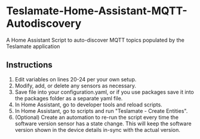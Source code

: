# Teslamate-Home-Assistant-MQTT-Autodiscovery

A Home Assistant Script to auto-discover MQTT topics populated by the Teslamate application

## Instructions

  1. Edit variables on lines 20-24 per your own setup.
  2. Modify, add, or delete any sensors as necessary.
  3. Save file into your configuration.yaml, or if you use packages save it
     into the packages folder as a separate yaml file.
  4. In Home Assistant, go to developer tools and reload scripts.
  5. In Home Assistant, go to scripts and run "Teslamate - Create Entities".
  6. (Optional) Create an automation to re-run the script every time the
     software version sensor has a state change. This will keep the software
     version shown in the device details in-sync with the actual version.
